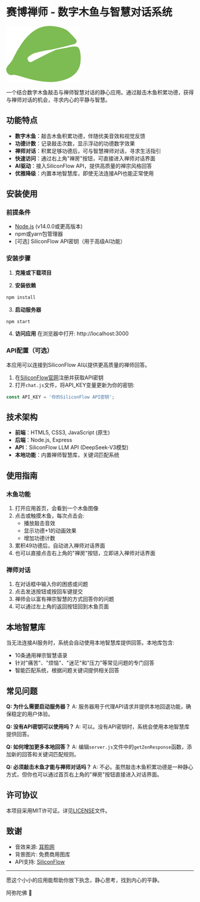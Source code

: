 # 赛博禅师 - 数字木鱼与智慧对话系统

![禅师木鱼](images/woodfish.png)

一个结合数字木鱼敲击与禅师智慧对话的静心应用。通过敲击木鱼积累功德，获得与禅师对话的机会，寻求内心的平静与智慧。

## 功能特点

- **数字木鱼**：敲击木鱼积累功德，伴随优美音效和视觉反馈
- **功德计数**：记录敲击次数，显示浮动的功德数字效果
- **禅师对话**：积累足够功德后，可与智慧禅师对话，寻求生活指引
- **快速访问**：通过右上角"禅房"按钮，可直接进入禅师对话界面
- **AI驱动**：接入SiliconFlow API，提供高质量的禅宗风格回答
- **优雅降级**：内置本地智慧库，即使无法连接API也能正常使用

## 安装使用

### 前提条件

- [Node.js](https://nodejs.org/) (v14.0.0或更高版本)
- npm或yarn包管理器
- [可选] SiliconFlow API密钥（用于高级AI功能）

### 安装步骤

1. **克隆或下载项目**

2. **安装依赖**
```bash
npm install
```

3. **启动服务器**
```bash
npm start
```

4. **访问应用**
在浏览器中打开: http://localhost:3000

### API配置（可选）

本应用可以连接到SiliconFlow AI以提供更高质量的禅师回答。

1. 在[SiliconFlow官网](https://docs.siliconflow.cn/)注册并获取API密钥
2. 打开`chat.js`文件，将API_KEY变量更新为你的密钥:
```javascript
const API_KEY = '你的SiliconFlow API密钥';
```

## 技术架构

- **前端**：HTML5, CSS3, JavaScript (原生)
- **后端**：Node.js, Express
- **API**：SiliconFlow LLM API (DeepSeek-V3模型)
- **本地功能**：内置禅师智慧库，关键词匹配系统

## 使用指南

### 木鱼功能

1. 打开应用首页，会看到一个木鱼图像
2. 点击或触摸木鱼，每次点击会:
   - 播放敲击音效
   - 显示功德+1的动画效果
   - 增加功德计数
3. 累积49功德后，自动进入禅师对话界面
4. 也可以直接点击右上角的"禅房"按钮，立即进入禅师对话界面

### 禅师对话

1. 在对话框中输入你的困惑或问题
2. 点击发送按钮或按回车键提交
3. 禅师会以富有禅宗智慧的方式回答你的问题
4. 可以通过左上角的返回按钮回到木鱼页面

## 本地智慧库

当无法连接AI服务时，系统会自动使用本地智慧库提供回答。本地库包含:

- 10条通用禅宗智慧语录
- 针对"痛苦"、"烦恼"、"迷茫"和"压力"等常见问题的专门回答
- 智能匹配系统，根据问题关键词提供相关回答

## 常见问题

**Q: 为什么需要启动服务器？**
A: 服务器用于代理API请求并提供本地回退功能，确保稳定的用户体验。

**Q: 没有API密钥可以使用吗？**
A: 可以。没有API密钥时，系统会使用本地智慧库提供回答。

**Q: 如何增加更多本地回答？**
A: 编辑`server.js`文件中的`getZenResponse`函数，添加新的回答和关键词匹配规则。

**Q: 必须敲击木鱼才能与禅师对话吗？**
A: 不必。虽然敲击木鱼积累功德是一种静心方式，但你也可以通过首页右上角的"禅房"按钮直接进入对话界面。

## 许可协议

本项目采用MIT许可证。详见[LICENSE](LICENSE)文件。

## 致谢

- 音效来源: [耳聆网](https://www.ear0.com/)
- 背景图片: 免费商用图库
- API支持: [SiliconFlow](https://docs.siliconflow.cn/)

---

愿这个小小的应用能帮助你放下执念，静心思考，找到内心的平静。

阿弥陀佛 🙏 